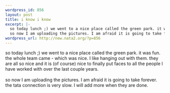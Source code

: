 ```yaml
--- 
wordpress_id: 856
layout: post
title: i know i know
excerpt: |-
  so today lunch ;) we went to a nice place called the green park. it was fun. the whole team came - which was nice. I like hanging out with them. they are all so nice and it is (of course) nice to finally put faces to all the people I have worked with over the last couple years. 
  so now I am uploading the pictures. I am afraid it is going to take forever. the tata connection is very slo...
wordpress_url: http://new.nata2.org/?p=856
---
```

so today lunch ;) we went to a nice place called the green park. it was fun. the whole team came - which was nice. I like hanging out with them. they are all so nice and it is (of course) nice to finally put faces to all the people I have worked with over the last couple years. 
<br/><br/>so now I am uploading the pictures. I am afraid it is going to take forever. the tata connection is very slow. I will add more when they are done. 
